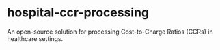 # hospital-ccr-processing
An open-source solution for processing Cost-to-Charge Ratios (CCRs) in healthcare settings.
